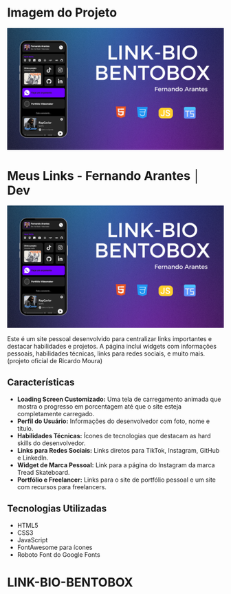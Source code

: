 
# Imagem do Projeto
![imagem do projeto](./img/Sem%20nome%20(1920%20x%201080%20px)%20(2).png)

# Meus Links - Fernando Arantes │ Dev

![imagem do projeto](./img/Sem%20nome%20(1920%20x%201080%20px)%20(2).png)

Este é um site pessoal desenvolvido para centralizar links importantes e destacar habilidades e projetos. A página inclui widgets com informações pessoais, habilidades técnicas, links para redes sociais, e muito mais. (projeto oficial de Ricardo Moura)



## Características

- **Loading Screen Customizado:** Uma tela de carregamento animada que mostra o progresso em porcentagem até que o site esteja completamente carregado.
- **Perfil do Usuário:** Informações do desenvolvedor com foto, nome e título.
- **Habilidades Técnicas:** Ícones de tecnologias que destacam as hard skills do desenvolvedor.
- **Links para Redes Sociais:** Links diretos para TikTok, Instagram, GitHub e LinkedIn.
- **Widget de Marca Pessoal:** Link para a página do Instagram da marca Tread Skateboard.
- **Portfólio e Freelancer:** Links para o site de portfólio pessoal e um site com recursos para freelancers.

## Tecnologias Utilizadas

- HTML5
- CSS3
- JavaScript
- FontAwesome para ícones
- Roboto Font do Google Fonts



# LINK-BIO-BENTOBOX
